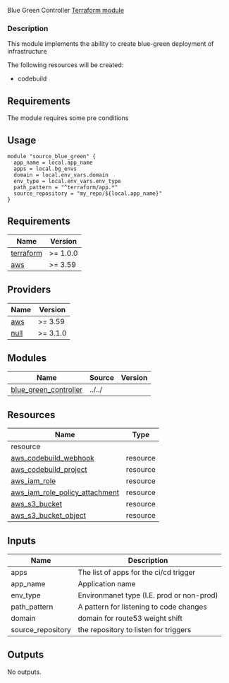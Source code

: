 Blue Green Controller [Terraform module](https://registry.terraform.io/modules/toluna-terraform/controller/bg/latest)

### Description
This module implements the ability to create blue-green deployment of infrastructure


The following resources will be created:
- codebuild

## Requirements
The module requires some pre conditions

## Usage
```hcl
module "source_blue_green" {
  app_name = local.app_name
  apps = local.bg_envs
  domain = local.env_vars.domain
  env_type = local.env_vars.env_type
  path_pattern = "^terraform/app.*"
  source_repository = "my_repo/${local.app_name}"
}
```

## Requirements

| Name | Version |
|------|---------|
| <a name="requirement_terraform"></a> [terraform](#requirement\_terraform) | >= 1.0.0 |
| <a name="requirement_aws"></a> [aws](#requirement\_aws) | >= 3.59 |


## Providers

| Name | Version |
|------|---------|
| <a name="provider_aws"></a> [aws](#provider\_aws) | >= 3.59 |
| <a name="provider_null"></a> [null](#provider\_null) | >= 3.1.0 |

## Modules

| Name | Source | Version |
|------|--------|---------|
| <a name="blue_green_controller"></a> [blue_green_controller](#module\blue_green_controller) | ../../ |  |

## Resources

| Name | Type |
|------|------|
resource |
| [aws_codebuild_webhook](https://registry.terraform.io/providers/hashicorp/aws/latest/docs/resources/aws_codebuild_webhook) | resource |
| [aws_codebuild_project](https://registry.terraform.io/providers/hashicorp/aws/latest/docs/resources/aws_codebuild_project) | resource |
| [aws_iam_role](https://registry.terraform.io/providers/hashicorp/aws/latest/docs/resources/aws_iam_role) | resource |
| [aws_iam_role_policy_attachment](https://registry.terraform.io/providers/hashicorp/aws/latest/docs/resources/aws_iam_role_policy_attachment) | resource |
| [aws_s3_bucket](https://registry.terraform.io/providers/hashicorp/aws/latest/docs/resources/aws_s3_bucket) | resource |
| [aws_s3_bucket_object](https://registry.terraform.io/providers/hashicorp/aws/latest/docs/resources/aws_s3_bucket_object) | resource |

## Inputs
| Name | Description |
|------|------|
|apps|The list of apps for the ci/cd trigger|
|app_name|Application name|
|env_type|Environmanet type (I.E. prod or non-prod)|
|path_pattern|A pattern for listening to code changes|
|domain|domain for route53 weight shift|
|source_repository|the repository to listen for triggers|

## Outputs
No outputs.
